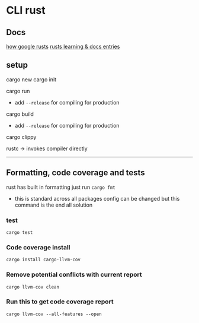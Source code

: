 # CLI rust

## Docs

[how google rusts](https://google.github.io/comprehensive-rust/)
[rusts learning & docs entries](https://www.rust-lang.org/learn)

## setup

cargo new
cargo init

cargo run

- add `--release` for compiling for production

cargo build

- add `--release` for compiling for production

cargo clippy

rustc <PATH> -> invokes compiler directly

----------------------
## Formatting, code coverage and tests
rust has built in formatting just run `cargo fmt`
- this is standard across all packages config can be changed but this command is the end all solution

### test
`cargo test`

### Code coverage install
`cargo install cargo-llvm-cov`

### Remove potential conflicts with current report
`cargo llvm-cov clean`

### Run this to get code coverage report
`cargo llvm-cov --all-features --open`